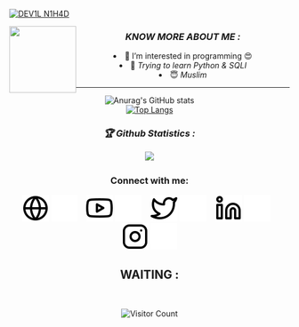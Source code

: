 [![DEV1L N1H4D](https://readme-typing-svg.herokuapp.com?color=%2300FF00&size=30&lines=HEY!+I'M+DN+NIHAD)](https://github.com/dnnihad)

<img src="https://avatars.githubusercontent.com/u/101970745?s=400&u=31bc17fd099788443d23aa86ed0d8e2d25ffc557&v=4" class="spinner" width="120" height="120" align="left">
<center>

<h3><b><i>KNOW MORE ABOUT ME :</i></b></h3>
<li> 👀 I’m interested in programming 😍</i></li>
<li> 🐍 <i>Trying to learn Python & SQLI</i></li>
<li> 😇 <i>Muslim</i></li>



******************************************

![Anurag's GitHub stats](https://github-readme-stats.vercel.app/api?username=dnnihad&show_icons=true&theme=radical)
<br>
[![Top Langs](https://github-readme-stats.vercel.app/api/top-langs/?username=dnnihad&layout=compact)](https://github.com/dnnihad)
<br>
<h3><b><i>🏆 Github Statistics :</i></b></h3>
<a href="https://github.com/dnnihad"><img width=550 src="https://github-profile-trophy.vercel.app/?username=dnnihad&theme=dracula&no-frame=true&title=Followers,Stars,Commit,Repository,Issues"/></a>

### Connect with me:

[![website](./img/globe-light.svg)](http://dnnihad.ml#gh-light-mode-only)
[![website](./img/globe-dark.svg)](http://dnnihad.ml#gh-dark-mode-only)
&nbsp;&nbsp;
[![YouTube](./img/youtube-light.svg)](https://youtube.com/channel/UCv1GtosBojsbCxew6irw5HQ#gh-light-mode-only)
[![YouTube](./img/youtube-dark.svg)](https://youtube.com/channel/UCv1GtosBojsbCxew6irw5HQ#gh-dark-mode-only)
&nbsp;&nbsp;
[![Twitter](./img/twitter-light.svg)](https://twitter.com/dnnihad#gh-light-mode-only)
[![Twitter](./img/twitter-dark.svg)](https://twitter.com/dnnihad#gh-dark-mode-only)
&nbsp;&nbsp;
[![Linkedin](./img/linkedin-light.svg)](https://linkedin.com/in/dnnihad#gh-light-mode-only)
[![Linkedin](./img/linkedin-dark.svg)](https://linkedin.com/in/dnnihad#gh-dark-mode-only)
&nbsp;&nbsp;
[![Instagram](./img/instagram-light.svg)](https://instagram.com/dnnihad#gh-light-mode-only)
[![Instagram](./img/instagram-dark.svg)](https://instagram.com/dnnihad#gh-dark-mode-only)

## WAITING :

<br>

![Visitor Count](https://profile-counter.glitch.me/dnnihad/count.svg)

